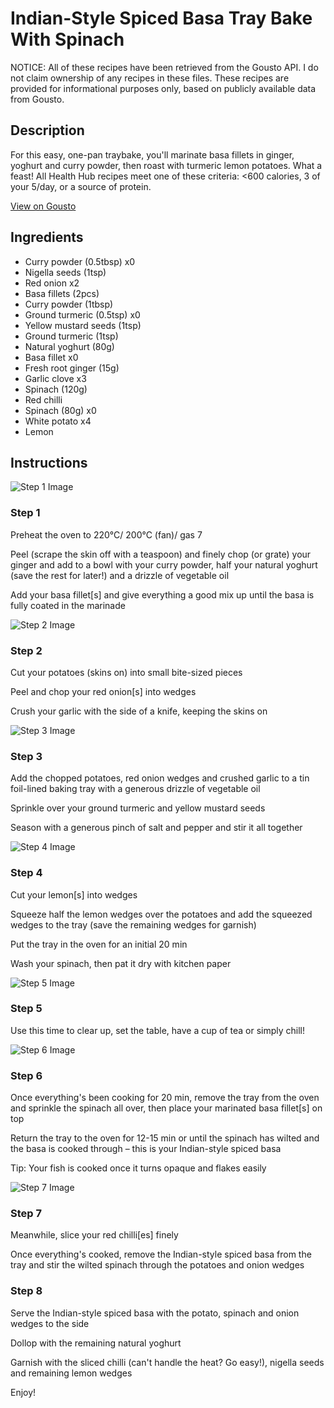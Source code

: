 # Indian-Style Spiced Basa Tray Bake With Spinach

NOTICE: All of these recipes have been retrieved from the Gousto API. I do not claim ownership of any recipes in these files. These recipes are provided for informational purposes only, based on publicly available data from Gousto.

## Description

For this easy, one-pan traybake, you'll marinate basa fillets in ginger, yoghurt and curry powder, then roast with turmeric lemon potatoes. What a feast! All Health Hub recipes meet one of these criteria: <600 calories, 3 of your 5/day, or a source of protein.

[View on Gousto](https://www.gousto.co.uk/recipes/cookbook/indian-spiced-basa-tray-bake)

## Ingredients

- Curry powder (0.5tbsp) x0
- Nigella seeds (1tsp)
- Red onion x2
- Basa fillets (2pcs)
- Curry powder (1tbsp)
- Ground turmeric (0.5tsp) x0
- Yellow mustard seeds (1tsp)
- Ground turmeric (1tsp)
- Natural yoghurt (80g)
- Basa fillet x0
- Fresh root ginger (15g)
- Garlic clove x3
- Spinach (120g)
- Red chilli
- Spinach (80g) x0
- White potato x4
- Lemon

## Instructions

![Step 1 Image](https://production-media.gousto.co.uk/cms/recipe-step-image/step-1-1633965234331-x200.jpg)

### Step 1

Preheat the oven to 220°C/ 200°C (fan)/ gas 7

Peel (scrape the skin off with a teaspoon) and finely chop (or grate) your ginger and add to a bowl with your curry powder, half your natural yoghurt (save the rest for later!) and a drizzle of vegetable oil

Add your basa fillet[s] and give everything a good mix up until the basa is fully coated in the marinade

![Step 2 Image](https://production-media.gousto.co.uk/cms/recipe-step-image/step-2-1633965238675-x200.jpg)

### Step 2

Cut your potatoes (skins on) into small bite-sized pieces

Peel and chop your red onion[s] into wedges

Crush your garlic with the side of a knife, keeping the skins on

![Step 3 Image](https://production-media.gousto.co.uk/cms/recipe-step-image/step-3-1633965242493-x200.jpg)

### Step 3

Add the chopped potatoes, red onion wedges and crushed garlic to a tin foil-lined baking tray with a generous drizzle of vegetable oil

Sprinkle over your ground turmeric and yellow mustard seeds

Season with a generous pinch of salt and pepper and stir it all together

![Step 4 Image](https://production-media.gousto.co.uk/cms/recipe-step-image/step-4-1633965247039-x200.jpg)

### Step 4

Cut your lemon[s] into wedges

Squeeze half the lemon wedges over the potatoes and add the squeezed wedges to the tray (save the remaining wedges for garnish)

Put the tray in the oven for an initial 20 min

Wash your spinach, then pat it dry with kitchen paper

![Step 5 Image](https://production-media.gousto.co.uk/cms/recipe-step-image/step-5-1633965249924-x200.jpg)

### Step 5

Use this time to clear up, set the table, have a cup of tea or simply chill!

![Step 6 Image](https://production-media.gousto.co.uk/cms/recipe-step-image/step-6-1633965253781-x200.jpg)

### Step 6

Once everything's been cooking for 20 min, remove the tray from the oven and sprinkle the spinach all over, then place your marinated basa fillet[s] on top

Return the tray to the oven for 12-15 min or until the spinach has wilted and the basa is cooked through – this is your Indian-style spiced basa

Tip: Your fish is cooked once it turns opaque and flakes easily

![Step 7 Image](https://production-media.gousto.co.uk/cms/recipe-step-image/step-7-1633965257082-x200.jpg)

### Step 7

Meanwhile, slice your red chilli[es] finely

Once everything's cooked, remove the Indian-style spiced basa from the tray and stir the wilted spinach through the potatoes and onion wedges

### Step 8

Serve the Indian-style spiced basa with the potato, spinach and onion wedges to the side

Dollop with the remaining natural yoghurt

Garnish with the sliced chilli (can't handle the heat? Go easy!), nigella seeds and remaining lemon wedges

Enjoy!

